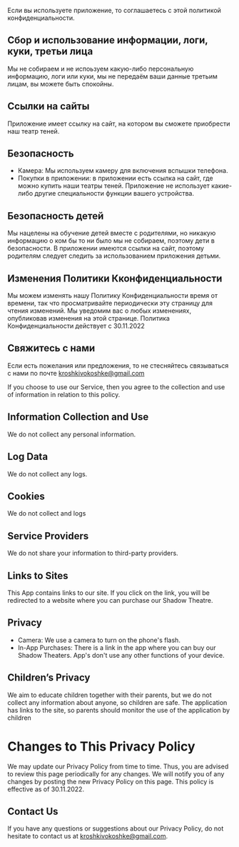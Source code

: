Если вы используете приложение, то соглашаетесь с этой политикой конфиденциальности.
## Сбор и использование информации, логи, куки, третьи лица
Мы не собираем и не испоьзуем какую-либо персональную информацию, логи или куки, мы не передаём ваши данные третьим лицам, вы можете быть спокойны.
## Ссылки на сайты
Приложение имеет ссылку на сайт, на котором вы сможете приобрести наш театр теней.
## Безопасность
+ Камера: Мы используем камеру для включения вспышки телефона.
+ Покупки в приложении: в приложении есть ссылка на сайт, где можно купить наши театры теней.
Приложение не использует какие-либо другие специальности функции вашего устройства.
## Безопасность детей
Мы нацелены на обучение детей вместе с родителями, но никакую информацию о ком бы то ни было мы не собираем, поэтому дети в безопасности. В приложении имеются ссылки на сайт, поэтому родителям следует следить за использованием приложения детьми.
## Изменения Политики Кконфиденциальности
Мы можем изменять нашу Политику Конфиденциальности время от времени, так что просматривайте периодически эту страницу для чтения изменений. Мы уведомим вас о любых изменениях, опубликовав изменения на этой странице.
Политика Конфиденциальности действует с 30.11.2022
## Свяжитесь с нами
Если есть пожелания или предложения, то не стесняйтесь связываться с нами по почте kroshkivokoshke@gmail.com



If you choose to use our Service, then you agree to the collection and use of information in relation to this policy. 
## Information Collection and Use
We do not collect any personal information.
## Log Data
We do not collect any logs.
## Cookies
We do not collect and logs
## Service Providers
We do not share your information to third-party providers.
## Links to Sites
This App contains links to our site. If you click on the link, you will be redirected to a website where you can purchase our Shadow Theatre. 
## Privacy
+ Camera: We use a camera to turn on the phone's flash.
+ In-App Purchases: There is a link in the app where you can buy our Shadow Theaters.
App's don't use any other functions of your device.
## Children’s Privacy
We aim to educate children together with their parents, but we do not collect any information about anyone, so children are safe. The application has links to the site, so parents should monitor the use of the application by children
# Changes to This Privacy Policy
We may update our Privacy Policy from time to time. Thus, you are advised to review this page periodically for any changes. We will notify you of any changes by posting the new Privacy Policy on this page.
This policy is effective as of 30.11.2022.
## Contact Us
If you have any questions or suggestions about our Privacy Policy, do not hesitate to contact us at kroshkivokoshke@gmail.com.
